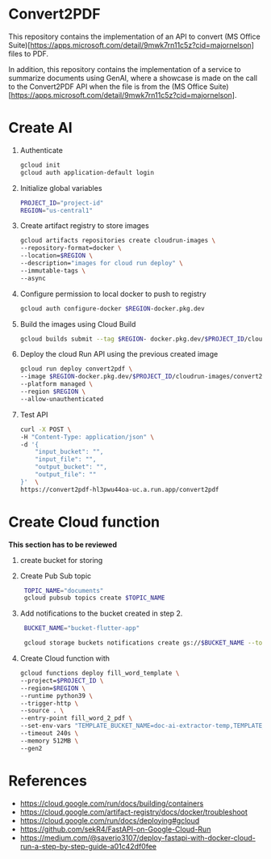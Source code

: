 # Convert2PDF

This repository contains the implementation of an API to convert (MS Office Suite)[https://apps.microsoft.com/detail/9mwk7rn11c5z?cid=majornelson] files to PDF.

In addition, this repository contains the implementation of a service to summarize documents using GenAI, where a showcase is made on the call to the Convert2PDF API when the file is from the (MS Office Suite)[https://apps.microsoft.com/detail/9mwk7rn11c5z?cid=majornelson].


# Create AI
1. Authenticate
    ```bash
    gcloud init
    gcloud auth application-default login
    ```

2. Initialize global variables
    ```bash
    PROJECT_ID="project-id" 
    REGION="us-central1" 
    ```

3. Create artifact registry to store images
    ```bash
    gcloud artifacts repositories create cloudrun-images \
    --repository-format=docker \
    --location=$REGION \
    --description="images for cloud run deploy" \
    --immutable-tags \
    --async
    ```

4. Configure permission to local docker to push to registry

    ```bash
    gcloud auth configure-docker $REGION-docker.pkg.dev
    ```

5. Build the images using Cloud Build

    ```bash
    gcloud builds submit --tag $REGION- docker.pkg.dev/$PROJECT_ID/cloudrun-images/convert2pdf:latest
    ```

6. Deploy the cloud Run API using the previous created image

    ```bash
    gcloud run deploy convert2pdf \
    --image $REGION-docker.pkg.dev/$PROJECT_ID/cloudrun-images/convert2pdf \
    --platform managed \
    --region $REGION \
    --allow-unauthenticated 
    ```

7. Test API

    ```bash
    curl -X POST \
    -H "Content-Type: application/json" \
    -d '{
        "input_bucket": "",
        "input_file": "",
        "output_bucket": "",
        "output_file": "" 
    }'  \
    https://convert2pdf-hl3pwu44oa-uc.a.run.app/convert2pdf
    ```

# Create Cloud function
**This section has to be reviewed**

1. create bucket for storing 
   
2. Create Pub Sub topic
   ```bash
    TOPIC_NAME="documents" 
    gcloud pubsub topics create $TOPIC_NAME    
   ```
3. Add notifications to the bucket created in step 2.
   ```bash
    BUCKET_NAME="bucket-flutter-app"

    gcloud storage buckets notifications create gs://$BUCKET_NAME --topic=$TOPIC_NAME    
   ```
4. Create Cloud function with 

    ```bash
    gcloud functions deploy fill_word_template \
    --project=$PROJECT_ID \
    --region=$REGION \
    --runtime python39 \
    --trigger-http \
    --source . \
    --entry-point fill_word_2_pdf \
    --set-env-vars "TEMPLATE_BUCKET_NAME=doc-ai-extractor-temp,TEMPLATE_FILE_NAME=convenio_confidencialidad.docx,OUTPUT_BUCKET_NAME=doc-ai-extractor-temp,PDF_CONVERTER_URL=https://convert2pdf-hl3pwu44oa-uc.a.run.app/convert2pdf" \
    --timeout 240s \
    --memory 512MB \
    --gen2
    ```



# References
- https://cloud.google.com/run/docs/building/containers
- https://cloud.google.com/artifact-registry/docs/docker/troubleshoot
- https://cloud.google.com/run/docs/deploying#gcloud
- https://github.com/sekR4/FastAPI-on-Google-Cloud-Run
- https://medium.com/@saverio3107/deploy-fastapi-with-docker-cloud-run-a-step-by-step-guide-a01c42df0fee
